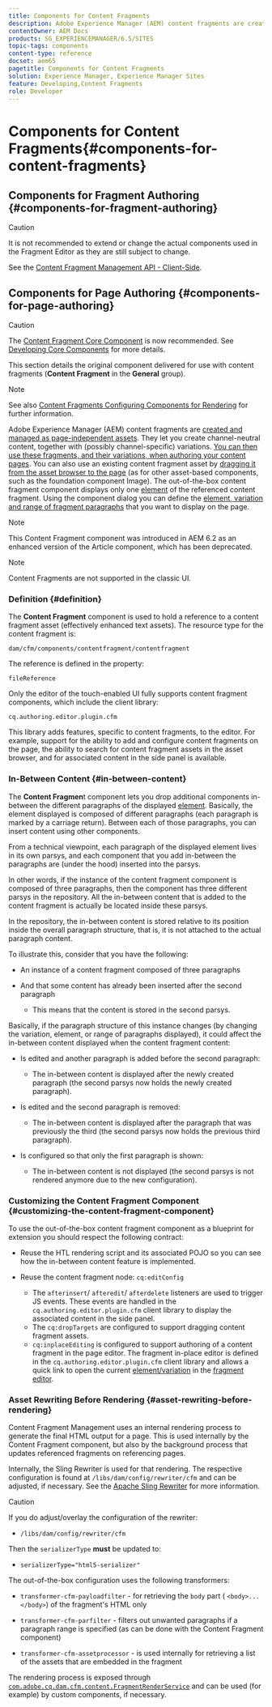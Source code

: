 ```yaml
---
title: Components for Content Fragments
description: Adobe Experience Manager (AEM) content fragments are created and managed as page-independent assets
contentOwner: AEM Docs
products: SG_EXPERIENCEMANAGER/6.5/SITES
topic-tags: components
content-type: reference
docset: aem65
pagetitle: Components for Content Fragments
solution: Experience Manager, Experience Manager Sites
feature: Developing,Content Fragments
role: Developer
---
```

# Components for Content Fragments{#components-for-content-fragments}

## Components for Fragment Authoring {#components-for-fragment-authoring}

>[!CAUTION]
>
>It is not recommended to extend or change the actual components used in the Fragment Editor as they are still subject to change.

See the [Content Fragment Management API - Client-Side](/help/sites-developing/customizing-content-fragments.md#the-content-fragment-management-api-client-side).

## Components for Page Authoring {#components-for-page-authoring}

>[!CAUTION]
>
>The [Content Fragment Core Component](https://experienceleague.adobe.com/docs/experience-manager-core-components/using/wcm-components/content-fragment-component.html) is now recommended. See [Developing Core Components](https://experienceleague.adobe.com/docs/experience-manager-core-components/using/developing/overview.html) for more details.
>
>This section details the original component delivered for use with content fragments (**Content Fragment** in the **General** group).

>[!NOTE]
>
>See also [Content Fragments Configuring Components for Rendering](/help/sites-developing/content-fragments-config-components-rendering.md) for further information.

Adobe Experience Manager (AEM) content fragments are [created and managed as page-independent assets](/help/assets/content-fragments/content-fragments.md). They let you create channel-neutral content, together with (possibly channel-specific) variations. [You can then use these fragments, and their variations, when authoring your content pages](/help/sites-authoring/content-fragments.md). You can also use an existing content fragment asset by [dragging it from the asset browser to the page](/help/sites-authoring/content-fragments.md#adding-a-content-fragment-to-your-page) (as for other asset-based components, such as the foundation component Image). The out-of-the-box content fragment component displays only one [element](/help/assets/content-fragments/content-fragments.md#constituent-parts-of-a-content-fragment) of the referenced content fragment. Using the component dialog you can define the [element, variation and range of fragment paragraphs](/help/assets/content-fragments/content-fragments.md#constituent-parts-of-a-content-fragment) that you want to display on the page.

>[!NOTE]
>
>This Content Fragment component was introduced in AEM 6.2 as an enhanced version of the Article component, which has been deprecated.

>[!NOTE]
>
>Content Fragments are not supported in the classic UI.

### Definition {#definition}

The **Content Fragment** component is used to hold a reference to a content fragment asset (effectively enhanced text assets). The resource type for the content fragment is:

`dam/cfm/components/contentfragment/contentfragment`

The reference is defined in the property:

`fileReference`

Only the editor of the touch-enabled UI fully supports content fragment components, which include the client library:

`cq.authoring.editor.plugin.cfm`

This library adds features, specific to content fragments, to the editor. For example, support for the ability to add and configure content fragments on the page, the ability to search for content fragment assets in the asset browser, and for associated content in the side panel is available.

### In-Between Content {#in-between-content}

The **Content Fragmen**t component lets you drop additional components in-between the different paragraphs of the displayed [element](/help/assets/content-fragments/content-fragments.md#constituent-parts-of-a-content-fragment). Basically, the element displayed is composed of different paragraphs (each paragraph is marked by a carriage return). Between each of those paragraphs, you can insert content using other components.

From a technical viewpoint, each paragraph of the displayed element lives in its own parsys, and each component that you add in-between the paragraphs are (under the hood) inserted into the parsys.

In other words, if the instance of the content fragment component is composed of three paragraphs, then the component has three different parsys in the repository. All the in-between content that is added to the content fragment is actually be located inside these parsys.

In the repository, the in-between content is stored relative to its position inside the overall paragraph structure, that is, it is not attached to the actual paragraph content.

To illustrate this, consider that you have the following:

* An instance of a content fragment composed of three paragraphs
* And that some content has already been inserted after the second paragraph

  * This means that the content is stored in the second parsys.

Basically, if the paragraph structure of this instance changes (by changing the variation, element, or range of paragraphs displayed), it could affect the in-between content displayed when the content fragment content:

* Is edited and another paragraph is added before the second paragraph:

  * The in-between content is displayed after the newly created paragraph (the second parsys now holds the newly created paragraph).

* Is edited and the second paragraph is removed:

  * The in-between content is displayed after the paragraph that was previously the third (the second parsys now holds the previous third paragraph).

* Is configured so that only the first paragraph is shown:

  * The in-between content is not displayed (the second parsys is not rendered anymore due to the new configuration).

### Customizing the Content Fragment Component {#customizing-the-content-fragment-component}

To use the out-of-the-box content fragment component as a blueprint for extension you should respect the following contract:

* Reuse the HTL rendering script and its associated POJO so you can see how the in-between content feature is implemented.
* Reuse the content fragment node: `cq:editConfig`

  * The `afterinsert`/ `afteredit`/ `afterdelete` listeners are used to trigger JS events. These events are handled in the `cq.authoring.editor.plugin.cfm` client library to display the associated content in the side panel.
  * The `cq:dropTargets` are configured to support dragging content fragment assets.
  * `cq:inplaceEditing` is configured to support authoring of a content fragment in the page editor. The fragment in-place editor is defined in the `cq.authoring.editor.plugin.cfm` client library and allows a quick link to open the current [element/variation](/help/assets/content-fragments/content-fragments.md#constituent-parts-of-a-content-fragment) in the [fragment editor](/help/assets/content-fragments/content-fragments-variations.md).

### Asset Rewriting Before Rendering {#asset-rewriting-before-rendering}

Content Fragment Management uses an internal rendering process to generate the final HTML output for a page. This is used internally by the Content Fragment component, but also by the background process that updates referenced fragments on referencing pages.

Internally, the Sling Rewriter is used for that rendering. The respective configuration is found at `/libs/dam/config/rewriter/cfm` and can be adjusted, if necessary. See the [Apache Sling Rewriter](https://sling.apache.org/documentation/bundles/output-rewriting-pipelines-org-apache-sling-rewriter.html) for more information.

>[!CAUTION]
>
>If you do adjust/overlay the configuration of the rewriter:
>
>* `/libs/dam/config/rewriter/cfm` 
>
>Then the `serializerType` **must** be updated to:
>
>* `serializerType="html5-serializer"`

The out-of-the-box configuration uses the following transformers:

* `transformer-cfm-payloadfilter` - for retrieving the `body` part ( `<body>...</body>`) of the fragment's HTML only

* `transformer-cfm-parfilter` - filters out unwanted paragraphs if a paragraph range is specified (as can be done with the Content Fragment component)
* `transformer-cfm-assetprocessor` - is used internally for retrieving a list of the assets that are embedded in the fragment

The rendering process is exposed through [`com.adobe.cq.dam.cfm.content.FragmentRenderService`](https://developer.adobe.com/experience-manager/reference-materials/6-5/javadoc/com/adobe/cq/dam/cfm/ContentFragment.html) and can be used (for example) by custom components, if necessary.
